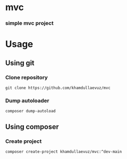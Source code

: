 # mvc
### simple mvc project
# Usage
## Using git
### Clone repository
```shell
git clone https://github.com/khamdullaevuz/mvc
```
### Dump autoloader
```shell
composer dump-autoload
```
## Using composer
### Create project
```shell
composer create-project khamdullaevuz/mvc:^dev-main
```
